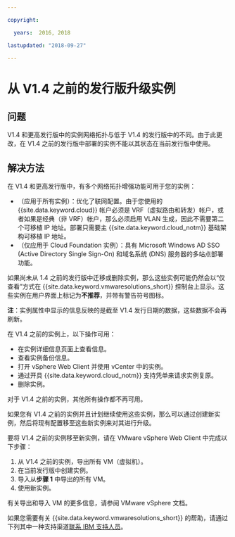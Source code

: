 ```yaml
---

copyright:

  years:  2016, 2018

lastupdated: "2018-09-27"

---
```


# 从 V1.4 之前的发行版升级实例

## 问题

V1.4 和更高发行版中的实例网络拓扑与低于 V1.4 的发行版中的不同。由于此更改，在 V1.4 之前的发行版中部署的实例不能以其状态在当前发行版中使用。

## 解决方法

在 V1.4 和更高发行版中，有多个网络拓扑增强功能可用于您的实例：
* （应用于所有实例）：优化了联网配置。由于您使用的 {{site.data.keyword.cloud}} 帐户必须是 VRF（虚拟路由和转发）帐户，或者如果是经典（非 VRF）帐户，那么必须启用 VLAN 生成，因此不需要第二个可移植 IP 地址。部署只需要主 {{site.data.keyword.cloud_notm}} 基础架构可移植 IP 地址。
* （仅应用于 Cloud Foundation 实例）：具有 Microsoft Windows AD SSO (Active Directory Single Sign-On) 和域名系统 (DNS) 服务器的多站点部署功能。

如果尚未从 1.4 之前的发行版中迁移或删除实例，那么这些实例可能仍然会以“仅查看”方式在 {{site.data.keyword.vmwaresolutions_short}} 控制台上显示。这些实例在用户界面上标记为**不推荐**，并带有警告符号图标。

**注**：实例属性中显示的信息反映的是截至 V1.4 发行日期的数据，这些数据不会再刷新。

在 V1.4 之前的实例上，以下操作可用：
*  在实例详细信息页面上查看信息。
*  查看实例备份信息。
*  打开 vSphere Web Client 并使用 vCenter 中的实例。
*  通过开具 {{site.data.keyword.cloud_notm}} 支持凭单来请求实例复原。
*  删除实例。

对于 V1.4 之前的实例，其他所有操作都不再可用。

如果您有 V1.4 之前的实例并且计划继续使用这些实例，那么可以通过创建新实例，然后将现有配置移至这些新实例来对其进行升级。

要将 V1.4 之前的实例移至新实例，请在 VMware vSphere Web Client 中完成以下步骤：
1. 从 V1.4 之前的实例，导出所有 VM（虚拟机）。
2. 在当前发行版中创建实例。
3. 导入从**步骤 1** 中导出的所有 VM。
4. 使用新实例。

有关导出和导入 VM 的更多信息，请参阅 VMware vSphere 文档。

如果您需要有关 {{site.data.keyword.vmwaresolutions_short}} 的帮助，请通过下列其中一种支持渠道[联系 IBM 支持人员](trbl_support.html)。
